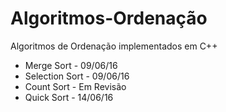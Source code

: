 # Algoritmos-Ordenação
Algoritmos de Ordenação implementados em C++

- Merge Sort - 09/06/16
- Selection Sort - 09/06/16
- Count Sort - Em Revisão
- Quick Sort - 14/06/16